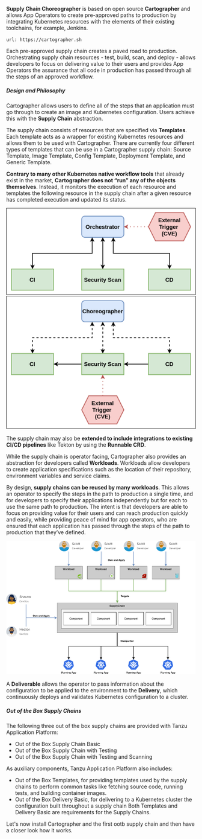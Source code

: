 **Supply Chain Choreographer** is based on open source **Cartographer** and allows App Operators to create pre-approved paths to production by integrating Kubernetes resources with the elements of their existing toolchains, for example, Jenkins.

```dashboard:open-url
url: https://cartographer.sh
```

Each pre-approved supply chain creates a paved road to production. Orchestrating supply chain resources - test, build, scan, and deploy - allows developers to focus on delivering value to their users and provides App Operators the assurance that all code in production has passed through all the steps of an approved workflow.

##### Design and Philosophy

Cartographer allows users to define all of the steps that an application must go through to create an image and Kubernetes configuration. Users achieve this with the **Supply Chain** abstraction.

The supply chain consists of resources that are specified via **Templates**. Each template acts as a wrapper for existing Kubernetes resources and allows them to be used with Cartographer. 
There are currently four different types of templates that can be use in a Cartographer supply chain: Source Template, Image Template, Config Template, Deployment Template, and Generic Template.

**Contrary to many other Kubernetes native workflow tools** that already exist in the market, **Cartographer does not “run” any of the objects themselves**. Instead, it monitors the execution of each resource and templates the following resource in the supply chain after a given resource has completed execution and updated its status.

![Cartographer Diagram](../images/orchestrator.png)
![Cartographer Diagram](../images/choreographer.png)


The supply chain may also be **extended to include integrations to existing CI/CD pipelines** like Tekton by using the **Runnable CRD**.

While the supply chain is operator facing, Cartographer also provides an abstraction for developers called **Workloads**. Workloads allow developers to create application specifications such as the location of their repository, environment variables and service claims.

By design, **supply chains can be reused by many workloads**. This allows an operator to specify the steps in the path to production a single time, and for developers to specify their applications independently but for each to use the same path to production. The intent is that developers are able to focus on providing value for their users and can reach production quickly and easily, while providing peace of mind for app operators, who are ensured that each application has passed through the steps of the path to production that they’ve defined.

![Cartographer Diagram](../images/cartographer.png)

A **Deliverable** allows the operator to pass information about the configuration to be applied to the environment to the **Delivery**, which continuously deploys and validates Kubernetes configuration to a cluster.

##### Out of the Box Supply Chains
The following three out of the box supply chains are provided with Tanzu Application Platform:

- Out of the Box Supply Chain Basic
- Out of the Box Supply Chain with Testing
- Out of the Box Supply Chain with Testing and Scanning

As auxiliary components, Tanzu Application Platform also includes:
- Out of the Box Templates, for providing templates used by the supply chains to perform common tasks like fetching source code, running tests, and building container images.
- Out of the Box Delivery Basic, for delivering to a Kubernetes cluster the configuration built throughout a supply chain
Both Templates and Delivery Basic are requirements for the Supply Chains.

Let's now install Cartographer and the first ootb supply chain and then have a closer look how it works.
